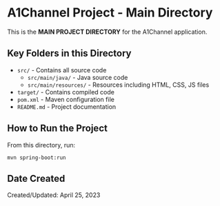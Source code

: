 # A1Channel Project - Main Directory

This is the **MAIN PROJECT DIRECTORY** for the A1Channel application.

## Key Folders in this Directory

- `src/` - Contains all source code
  - `src/main/java/` - Java source code
  - `src/main/resources/` - Resources including HTML, CSS, JS files
- `target/` - Contains compiled code
- `pom.xml` - Maven configuration file
- `README.md` - Project documentation

## How to Run the Project

From this directory, run:

```
mvn spring-boot:run
```

## Date Created

Created/Updated: April 25, 2023
